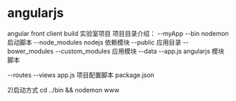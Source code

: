 angularjs
=========

angular front client build
实验室项目
项目目录介绍：
--myApp
  --bin  nodemon 启动脚本
  --node_modules  nodejs 依赖模块
  --public 应用目录
  	--bower_modules
  	--custom_modules 应用模块
  	--data
  	--app.js angularjs 模块脚本

  --routes
  --views
  app.js 项目配置脚本
  package.json

2)启动方式 cd ../bin && nodemon www  
